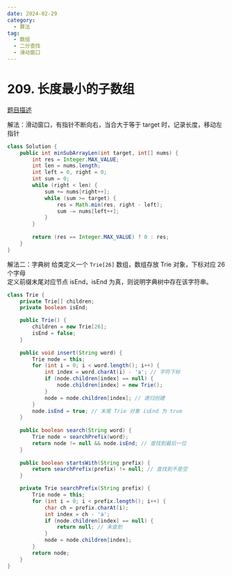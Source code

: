 ```yaml
---
date: 2024-02-29
category: 
  - 算法
tag: 
  - 数组
  - 二分查找
  - 滑动窗口
---
```


# 209. 长度最小的子数组


<Badge text="中等" type="warning" vertical="middle" />

[题目描述](https://leetcode.cn/problems/minimum-size-subarray-sum/description/?envType=study-plan-v2&envId=top-interview-150)

解法：滑动窗口，有指针不断向右，当合大于等于 target 时，记录长度，移动左指针 

```java
class Solution {
    public int minSubArrayLen(int target, int[] nums) {
        int res = Integer.MAX_VALUE;
        int len = nums.length;
        int left = 0, right = 0;
        int sum = 0;
        while (right < len) {
            sum += nums[right++];
            while (sum >= target) {
                res = Math.min(res, right - left);
                sum -= nums[left++];
            }
        }
        
        return (res == Integer.MAX_VALUE) ? 0 : res;
    }
}
```

解法二：字典树
给类定义一个 `Trie[26]` 数组，数组存放 Trie 对象，下标对应 26 个字母  
定义前缀末尾对应节点 isEnd，isEnd 为真，则说明字典树中存在该字符串。
```java
class Trie {
    private Trie[] children;
    private boolean isEnd;

    public Trie() {
        children = new Trie[26];
        isEnd = false;
    }
    
    public void insert(String word) {
        Trie node = this;
        for (int i = 0; i < word.length(); i++) {
            int index = word.charAt(i) - 'a'; // 字符下标
            if (node.children[index] == null) {
                node.children[index] = new Trie();
            }
            node = node.children[index]; // 递归创建
        }
        node.isEnd = true; // 末尾 Trie 对象 isEnd 为 true
    }
    
    public boolean search(String word) {
        Trie node = searchPrefix(word);
        return node != null && node.isEnd; // 查找到最后一位
    }
    
    public boolean startsWith(String prefix) {
        return searchPrefix(prefix) != null; // 查找到不是空
    }

    private Trie searchPrefix(String prefix) {
        Trie node = this;
        for (int i = 0; i < prefix.length(); i++) {
            char ch = prefix.charAt(i);
            int index = ch - 'a';
            if (node.children[index] == null) {
                return null; // 未查到
            }
            node = node.children[index];
        }
        return node;
    }
}
```